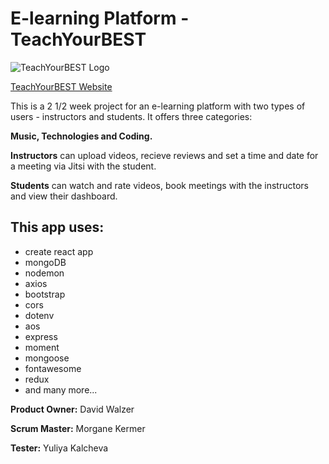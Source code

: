 # E-learning Platform - TeachYourBEST

![TeachYourBEST Logo](https://github.com/mkermer/Learning-Platform/blob/main/src/Logo/Green/logo3TYB-removebg.png)

[TeachYourBEST Website](https://teach-your-best.herokuapp.com/)

This is a 2 1/2 week project for an e-learning platform with two types of users - instructors and students. 
It offers three categories: 

**Music, Technologies and Coding.** 

**Instructors** can upload videos, recieve reviews and set a time and date for a meeting via Jitsi with the student. 

**Students** can watch and rate videos, book meetings with the instructors and view their dashboard. 

## This app uses:
- create react app
- mongoDB
- nodemon
- axios
- bootstrap
- cors
- dotenv
- aos
- express
- moment
- mongoose
- fontawesome
- redux
- and many more...

**Product Owner:** David Walzer

**Scrum Master:** Morgane Kermer

**Tester:** Yuliya Kalcheva
